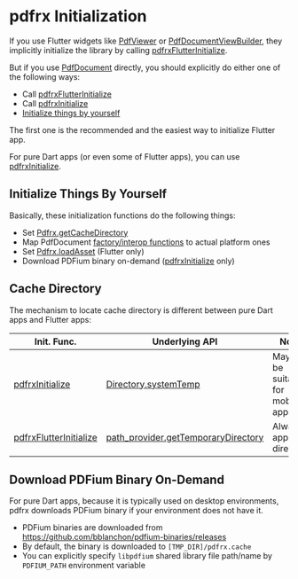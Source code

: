 # pdfrx Initialization

If you use Flutter widgets like [PdfViewer](https://pub.dev/documentation/pdfrx/latest/pdfrx/PdfViewer-class.html) or [PdfDocumentViewBuilder](https://pub.dev/documentation/pdfrx/latest/pdfrx/PdfDocumentViewBuilder-class.html), they implicitly initialize the library by calling [pdfrxFlutterInitialize](https://pub.dev/documentation/pdfrx/latest/pdfrx/pdfrxFlutterInitialize.html).

But if you use [PdfDocument](https://pub.dev/documentation/pdfrx/latest/pdfrx/PdfDocument-class.html) directly, you should explicitly do either one of the following ways:

- Call [pdfrxFlutterInitialize](https://pub.dev/documentation/pdfrx/latest/pdfrx/pdfrxFlutterInitialize.html)
- Call [pdfrxInitialize](https://pub.dev/documentation/pdfrx/latest/pdfrx/pdfrxInitialize.html)
- [Initialize things by yourself](https://github.com/espresso3389/pdfrx/wiki/pdfrx-Initialization#initialize-things-by-yourself)

The first one is the recommended and the easiest way to initialize Flutter app.

For pure Dart apps (or even some of Flutter apps), you can use [pdfrxInitialize](https://pub.dev/documentation/pdfrx/latest/pdfrx/pdfrxInitialize.html).

## Initialize Things By Yourself

Basically, these initialization functions do the following things:

- Set [Pdfrx.getCacheDirectory](https://pub.dev/documentation/pdfrx/latest/pdfrx/Pdfrx/getCacheDirectory.html)
- Map PdfDocument [factory/interop functions](https://pub.dev/documentation/pdfrx/latest/pdfrx/PdfrxEntryFunctions-class.html) to actual platform ones
- Set [Pdfrx.loadAsset](https://pub.dev/documentation/pdfrx/latest/pdfrx/Pdfrx/loadAsset.html) (Flutter only)
- Download PDFium binary on-demand ([pdfrxInitialize](https://pub.dev/documentation/pdfrx/latest/pdfrx/pdfrxInitialize.html) only)

## Cache Directory

The mechanism to locate cache directory is different between pure Dart apps and Flutter apps:

Init. Func. | Underlying API | Notes
------------|----------------|-------------------
[pdfrxInitialize](https://pub.dev/documentation/pdfrx/latest/pdfrx/pdfrxInitialize.html) | [Directory.systemTemp](https://api.flutter.dev/flutter/dart-io/Directory/systemTemp.html) | May not be suitable for mobile apps.
[pdfrxFlutterInitialize](https://pub.dev/documentation/pdfrx/latest/pdfrx/pdfrxFlutterInitialize.html) | [path_provider.getTemporaryDirectory](https://pub.dev/documentation/path_provider/latest/path_provider/getTemporaryDirectory.html) | Always app local directory.

## Download PDFium Binary On-Demand

For pure Dart apps, because it is typically used on desktop environments, pdfrx downloads PDFium binary if your environment does not have it.

- PDFium binaries are downloaded from https://github.com/bblanchon/pdfium-binaries/releases
- By default, the binary is downloaded to `[TMP_DIR]/pdfrx.cache`
- You can explicitly specify `libpdfium` shared library file path/name by `PDFIUM_PATH` environment variable
